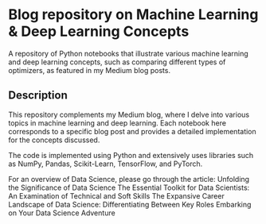 # Blog repository on Machine Learning & Deep Learning Concepts
A repository of Python notebooks that illustrate various machine learning and deep learning concepts, such as comparing different types of optimizers, as featured in my Medium blog posts.

## Description
This repository complements my Medium blog, where I delve into various topics in machine learning and deep learning. Each notebook here corresponds to a specific blog post and provides a detailed implementation for the concepts discussed.

The code is implemented using Python and extensively uses libraries such as NumPy, Pandas, Scikit-Learn, TensorFlow, and PyTorch.

For an overview of Data Science, please go through the article:
  Unfolding the Significance of Data Science
  The Essential Toolkit for Data Scientists: An Examination of Technical and Soft Skills
  The Expansive Career Landscape of Data Science: Differentiating Between Key Roles
  Embarking on Your Data Science Adventure
